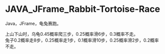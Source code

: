 # JAVA_JFrame_Rabbit-Tortoise-Race
Java，JFrame，龟兔赛跑。  
  
上山下山时，乌龟0.45概率爬三步，0.25概率滑6步，0.3概率不走。   
兔子0.2概率走8步，0.25概率走1步，0.1概率滑10步，0.25概率滑2步，0.2概率不走。
